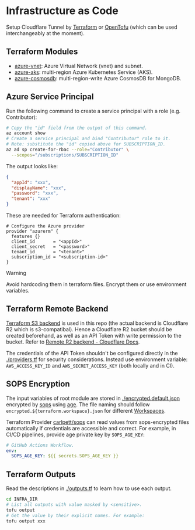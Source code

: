 # Infrastructure as Code

Setup Cloudflare Tunnel by
[Terraform](https://github.com/hashicorp/terraform)
or [OpenTofu](https://github.com/opentofu/opentofu)
(which can be used interchangeably at the moment).

## Terraform Modules

- [azure-vnet](./azure-vnet/README.md): Azure Virtual Network (vnet) and subnet.
- [azure-aks](./azure-aks/README.md): multi-region Azure Kubernetes Service (AKS).
- [azure-cosmosdb](./azure-cosmosdb/README.md):
  multi-region-write Azure CosmosDB for MongoDB.

## Azure Service Principal

Run the following command to create a service principal with a role (e.g. Contributor):

```sh
# Copy the "id" field from the output of this command.
az account show
# Create a service principal and bind "Contributor" role to it.
# Note: substitute the "id" copied above for SUBSCRIPTION_ID.
az ad sp create-for-rbac --role="Contributor" \
  --scopes="/subscriptions/SUBSCRIPTION_ID"
```

The output looks like:

```json
{
  "appId": "xxx",
  "displayName": "xxx",
  "password": "xxx",
  "tenant": "xxx"
}
```

These are needed for Terraform authentication:

```hcl
# Configure the Azure provider
provider "azurerm" {
  features {}
  client_id       = "<appId>"
  client_secret   = "<password>"
  tenant_id       = "<tenant>"
  subscription_id = "<subscription-id>"
}
```

> [!WARNING]
> Avoid hardcoding them in terraform files. Encrypt them or use environment variables.

## Terraform Remote Backend

[Terraform S3 backend](https://developer.hashicorp.com/terraform/language/backend/s3)
is used in this repo (the actual backend is Cloudflare R2 which is
s3-compatibal). Hence a Cloudflare R2 bucket should be created beforehand, as
well as an API Token with write permission to the bucket.
Refer to [Remote R2 backend - Cloudflare Docs](https://developers.cloudflare.com/terraform/advanced-topics/remote-backend/).

The credentials of the API Token shouldn't be configured directly in the
[./providers.tf](./providers.tf) for security considerations. Instead use
environment variable: `AWS_ACCESS_KEY_ID` and `AWS_SECRET_ACCESS_KEY`
(both locally and in CI).

## SOPS Encryption

The input variables of root module are stored in [./encrypted.default.json](./encrypted.default.json)
encrypted by [sops](https://github.com/getsops/sops) using [age](https://github.com/FiloSottile/age).
The file naming should follow `encrypted.${terraform.workspace}.json` for different
[Workspaces](https://opentofu.org/docs/language/state/workspaces/).

Terraform Provider [carlpett/sops](https://registry.terraform.io/providers/carlpett/sops/latest)
can read values from sops-encrypted files automatically if credentials are
accessible and correct. For example, in CI/CD pipelines, provide age private key
by `SOPS_AGE_KEY`:

```yaml
# GitHub Actions Workflow.
env:
  SOPS_AGE_KEY: ${{ secrets.SOPS_AGE_KEY }}
```

## Terraform Outputs

Read the descriptions in [./outputs.tf](./outputs.tf)
to learn how to use each output.

```sh
cd INFRA_DIR
# List all outputs with value masked by <sensitive>.
tofu output 
# Get the value by their explicit names. For example:
tofu output xxx
```
